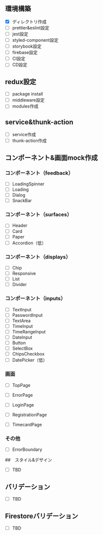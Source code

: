 ## 環境構築

- [x] ディレクトリ作成
- [ ] prettier&eslint設定
- [ ] jest設定
- [ ] styled-component設定
- [ ] storybook設定
- [ ] firebase設定
- [ ] CI設定
- [ ] CD設定

## redux設定

- [ ] package install
- [ ] middleware設定
- [ ] modules作成

## service&thunk-action

- [ ] service作成
- [ ] thunk-action作成

## コンポーネント&画面mock作成

### コンポーネント（feedback）

- [ ] LoadingSpinner
- [ ] Loading
- [ ] Dialog
- [ ] SnackBar

### コンポーネント（surfaces）

- [ ] Header
- [ ] Card
- [ ] Paper
- [ ] Accordion（低）

### コンポーネント（displays）

- [ ] Chip
- [ ] Responsive
- [ ] List
- [ ] Divider

### コンポーネント（inputs）

- [ ] TextInput
- [ ] PasswordInput
- [ ] TextArea
- [ ] TimeInput
- [ ] TimeRangeInput
- [ ] DateInput
- [ ] Button
- [ ] SelectBox
- [ ] ChipsCheckbox
- [ ] DatePicker（低）

### 画面

- [ ] TopPage
- [ ] ErrorPage
- [ ] LoginPage
- [ ] RegistrationPage
- [ ] TimecardPage


### その他

- [ ] ErrorBoundary

##　スタイル&デザイン

- [ ] TBD

## バリデーション

- [ ] TBD

## Firestoreバリデーション

- [ ] TBD
